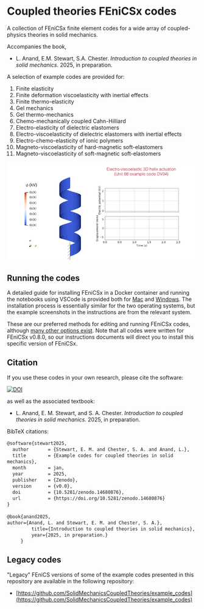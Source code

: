# Coupled theories FEniCSx codes
A collection of FEniCSx finite element codes for a wide array of coupled-physics theories in solid mechanics.

Accompanies the book, 
- L. Anand, E.M. Stewart, S.A. Chester. _Introduction to coupled theories in solid mechanics_. 2025, in preparation.

A selection of example codes are provided for: 
1. Finite elasticity
7. Finite deformation viscoelasticity with inertial effects
2. Finite thermo-elasticity
3. Gel mechanics
4. Gel thermo-mechanics
5. Chemo-mechanically coupled Cahn-Hilliard
6. Electro-elasticity of dielectric elastomers
8. Electro-viscoelasticity of dielectric elastomers with inertial effects
9. Electro-chemo-elasticity of ionic polymers
10. Magneto-viscoelasticity of hard-magnetic soft-elastomers
11. Magneto-viscoelasticity of soft-magnetic soft-elastomers

![](https://github.com/SolidMechanicsCoupledTheories/example_codes/blob/main/example_animation.gif)

## Running the codes

A detailed guide for installing FEniCSx in a Docker container and running the notebooks using VSCode is provided both for [Mac](https://github.com/ericstewart36/finite_viscoelasticity/blob/main/FEniCSx_v08_Docker_install_mac.pdf) and [Windows](https://github.com/ericstewart36/finite_viscoelasticity/blob/main/FEniCSx_v08_Docker_install_windows.pdf). The installation process is essentially similar for the two operating systems, but the example screenshots in the instructions are from the relevant system.

These are our preferred methods for editing and running FEniCSx codes, although [many other options exist](https://fenicsproject.org/download/). Note that all codes were written for FEniCSx v0.8.0, so our instructions documents will direct you to install this specific version of FEniCSx.

## Citation

If you use these codes in your own research, please cite the software: 

 [![DOI](https://zenodo.org/badge/DOI/10.5281/zenodo.14680876.svg)](https://doi.org/10.5281/zenodo.14680876)

as well as the associated textbook:

- L. Anand, E. M. Stewart, and S. A. Chester. _Introduction to coupled theories in solid mechanics_. 2025, in preparation.


BibTeX citations: 

```
@software{stewart2025,
  author       = {Stewart, E. M. and Chester, S. A. and Anand, L.},
  title        = {Example codes for coupled theories in solid mechanics},
  month        = jan,
  year         = 2025,
  publisher    = {Zenodo},
  version      = {v0.0},
  doi          = {10.5281/zenodo.14680876},
  url          = {https://doi.org/10.5281/zenodo.14680876}
}

@book{anand2025,
author={Anand, L. and Stewart, E. M. and Chester, S. A.},
         title={Introduction to coupled theories in solid mechanics},
         year={2025, in preparation.}
     }
```

## Legacy codes

"Legacy" FEniCS versions of some of the example codes presented in this repository are available in the following repository:
- [https://github.com/SolidMechanicsCoupledTheories/example_codes](https://github.com/SolidMechanicsCoupledTheories/example_codes)
